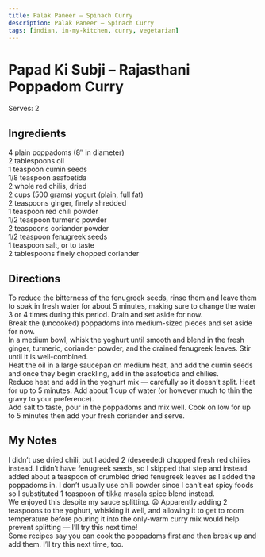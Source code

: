 ```yaml
---
title: Palak Paneer – Spinach Curry
description: Palak Paneer – Spinach Curry
tags: [indian, in-my-kitchen, curry, vegetarian]
---
```


# Papad Ki Subji – Rajasthani Poppadom Curry
Serves: 2

## Ingredients
4 plain poppadoms (8″ in diameter)  
2 tablespoons oil  
1 teaspoon cumin seeds  
1/8 teaspoon asafoetida  
2 whole red chilis, dried  
2 cups (500 grams) yogurt (plain, full fat)  
2 teaspoons ginger, finely shredded  
1 teaspoon red chili powder  
1/2 teaspoon turmeric powder  
2 teaspoons coriander powder  
1/2 teaspoon fenugreek seeds  
1 teaspoon salt, or to taste  
2 tablespoons finely chopped coriander

## Directions
To reduce the bitterness of the fenugreek seeds, rinse them and leave them to soak in fresh water for about 5 minutes, making sure to change the water 3 or 4 times during this period. Drain and set aside for now.  
Break the (uncooked) poppadoms into medium-sized pieces and set aside for now.  
In a medium bowl, whisk the yoghurt until smooth and blend in the fresh ginger, turmeric, coriander powder, and the drained fenugreek leaves. Stir until it is well-combined.  
Heat the oil in a large saucepan on medium heat, and add the cumin seeds and once they begin crackling, add in the asafoetida and chilies.  
Reduce heat and add in the yoghurt mix — carefully so it doesn’t split. Heat for up to 5 minutes. Add about 1 cup of water (or however much to thin the gravy to your preference).  
Add salt to taste, pour in the poppadoms and mix well. Cook on low for up to 5 minutes then add your fresh coriander and serve.

## My Notes
I didn’t use dried chili, but I added 2 (deseeded) chopped fresh red chilies instead. I didn’t have fenugreek seeds, so I skipped that step and instead added about a teaspoon of crumbled dried fenugreek leaves as I added the poppadoms in. I don’t usually use chili powder since I can’t eat spicy foods so I substituted 1 teaspoon of tikka masala spice blend instead.  
We enjoyed this despite my sauce splitting. 😦 Apparently adding 2 teaspoons to the yoghurt, whisking it well, and allowing it to get to room temperature before pouring it into the only-warm curry mix would help prevent splitting — I’ll try this next time!  
Some recipes say you can cook the poppadoms first and then break up and add them. I’ll try this next time, too.